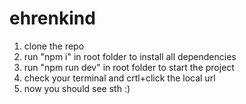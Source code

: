 # ehrenkind

1. clone the repo
2. run "npm i" in root folder to install all dependencies
3. run "npm run dev" in root folder to start the project
4. check your terminal and crtl+click the local url
5. now you should see sth :) 
